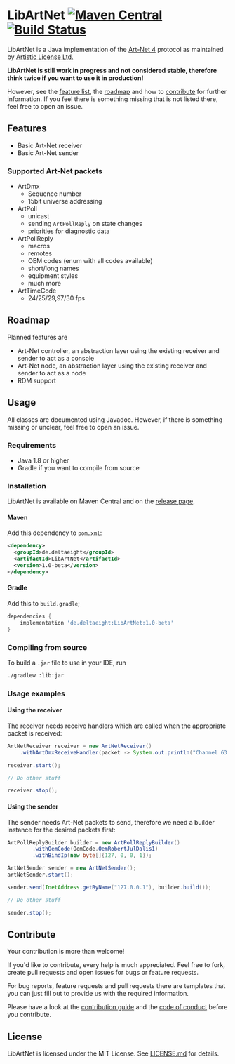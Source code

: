 # LibArtNet [![Maven Central](https://img.shields.io/maven-central/v/de.deltaeight/LibArtNet.svg?label=Maven%20Central)](https://search.maven.org/search?q=g:%22de.deltaeight%22%20AND%20a:%22LibArtNet%22) [![Build Status](https://travis-ci.org/deltaeight/LibArtNet.svg?branch=master)](https://travis-ci.org/deltaeight/LibArtNet)

LibArtNet is a Java implementation of the [Art-Net 4](https://art-net.org.uk) protocol as maintained by 
[Artistic License Ltd.](https://artisticlicence.com)

**LibArtNet is still work in progress and not considered stable, therefore think twice if you want to use it in
production!**

However, see the [feature list](#features), the [roadmap](#roadmap) and how to [contribute](#contribute) for further 
information. If you feel there is something missing that is not listed there, feel free to open an issue.

## <a name="features">Features</a>

* Basic Art-Net receiver
* Basic Art-Net sender

### Supported Art-Net packets

* ArtDmx
  * Sequence number
  * 15bit universe addressing 
* ArtPoll
  * unicast
  * sending `ArtPollReply` on state changes
  * priorities for diagnostic data
* ArtPollReply
  * macros
  * remotes
  * OEM codes (enum with all codes available)
  * short/long names
  * equipment styles
  * much more
* ArtTimeCode
  * 24/25/29,97/30 fps

## <a name="roadmap">Roadmap</a>

Planned features are

* Art-Net controller, an abstraction layer using the existing receiver and sender to act as a console
* Art-Net node, an abstraction layer using the existing receiver and sender to act as a node
* RDM support 

## Usage

All classes are documented using Javadoc. However, if there is something missing or unclear, feel free to open an issue.

### Requirements

* Java 1.8 or higher
* Gradle if you want to compile from source

### Installation

LibArtNet is available on Maven Central and on the [release page](../../releases).

#### Maven

Add this dependency to `pom.xml`:

```xml
<dependency>
  <groupId>de.deltaeight</groupId>
  <artifactId>LibArtNet</artifactId>
  <version>1.0-beta</version>
</dependency>
```

#### Gradle

Add this to `build.gradle`;

```groovy
dependencies {
    implementation 'de.deltaeight:LibArtNet:1.0-beta'
}
```

### Compiling from source

To build a `.jar` file to use in your IDE, run

```bash
./gradlew :lib:jar 
```

### Usage examples

#### Using the receiver

The receiver needs receive handlers which are called when the appropriate packet is received:

```java
ArtNetReceiver receiver = new ArtNetReceiver()
    .withArtDmxReceiveHandler(packet -> System.out.println("Channel 63 value: " + packet.getData()[62]));

receiver.start();

// Do other stuff

receiver.stop();
```

#### Using the sender

The sender needs Art-Net packets to send, therefore we need a builder instance for the desired packets first:

```java
ArtPollReplyBuilder builder = new ArtPollReplyBuilder()
        .withOemCode(OemCode.OemRobertJulDalis1)
        .withBindIp(new byte[]{127, 0, 0, 1});

ArtNetSender sender = new ArtNetSender();
artNetSender.start();

sender.send(InetAddress.getByName("127.0.0.1"), builder.build());

// Do other stuff

sender.stop();
```

## <a name="contribute">Contribute</a>

Your contribution is more than welcome!

If you'd like to contribute, every help is much appreciated. Feel free to fork, create pull requests and open issues for
bugs or feature requests.

For bug reports, feature requests and pull requests there are templates that you can just fill out to provide us with 
the required information.

Please have a look at the [contribution guide](CONTRIBUTING.md) and the  [code of conduct](CODE_OF_CONDUCT.md) before 
you contribute.

## License

LibArtNet is licensed under the MIT License. See [LICENSE.md](LICENSE.md) for details.
